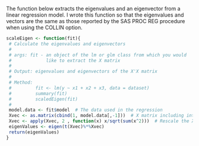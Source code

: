 The function below extracts the eigenvalues and an eigenvector from a linear regression model. I wrote this function so that the eigenvalues and vectors are the same as those reported by the SAS PROC REG procedure when using the COLLIN option.
```r
scaleEigen <- function(fit){
 # Calculate the eigenvalues and eigenvectors
 #
 # args: fit - an object of the lm or glm class from which you would
 #             like to extract the X matrix
 #
 # Output: eigenvalues and eigenvectors of the X'X matrix
 #
 # Method:
 #         fit <- lm(y ~ x1 + x2 + x3, data = dataset)
 #         summary(fit)
 #         scaledEigen(fit)
 #
 model.data <- fit$model  # The data used in the regression
 Xvec <- as.matrix(cbind(1, model.data[,-1]))  # X matrix including intercept
 Xvec <- apply(Xvec, 2 , function(x) x/sqrt(sum(x^2)))  # Rescale the X matrix
 eigenValues <- eigen(t(Xvec)%*%Xvec)
 return(eigenValues)
}
```
